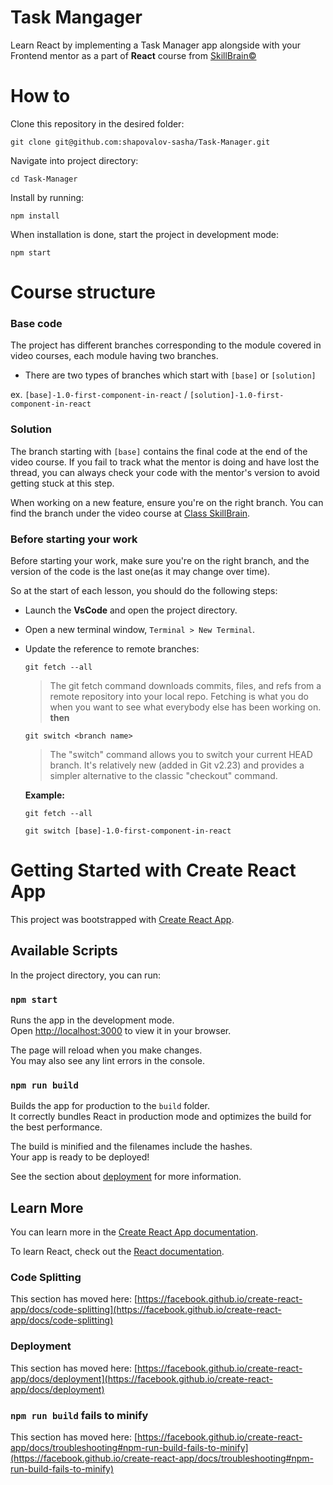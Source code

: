 # Task Mangager

Learn React by implementing a Task Manager app alongside with your Frontend mentor as a part of **React** course from [SkillBrain©](https://skillbrain.com/)

# How to

Clone this repository in the desired folder:

`git clone git@github.com:shapovalov-sasha/Task-Manager.git`

Navigate into project directory:

`cd Task-Manager`

Install by running:

`npm install`

When installation is done, start the project in development mode:

`npm start`

# Course structure

### Base code

The project has different branches corresponding to the module covered in video courses, each module having two branches.

- There are two types of branches which start with `[base]` or `[solution]`

ex.
`[base]-1.0-first-component-in-react` / `[solution]-1.0-first-component-in-react`

### Solution

The branch starting with `[base]` contains the final code at the end of the video course.
If you fail to track what the mentor is doing and have lost the thread, you can always check your code with the mentor's version to avoid getting stuck at this step.

When working on a new feature, ensure you're on the right branch. You can find the branch under the video course at [Class SkillBrain](https://class.skillbrain.com/).

### Before starting your work

Before starting your work, make sure you're on the right branch, and the version of the code is the last one(as it may change over time).

So at the start of each lesson, you should do the following steps:

- Launch the **VsCode** and open the project directory.
- Open a new terminal window, `Terminal > New Terminal`.
- Update the reference to remote branches:

  `git fetch --all`

  > The git fetch command downloads commits, files, and refs from a remote repository into your local repo. Fetching is what you do when you want to see what everybody else has been working on.
  > **then**

  `git switch <branch name>`

  > The "switch" command allows you to switch your current HEAD branch. It's relatively new (added in Git v2.23) and provides a simpler alternative to the classic "checkout" command.

  **Example:**

  `git fetch --all`

  `git switch [base]-1.0-first-component-in-react`

# Getting Started with Create React App

This project was bootstrapped with [Create React App](https://github.com/facebook/create-react-app).

## Available Scripts

In the project directory, you can run:

### `npm start`

Runs the app in the development mode.\
Open [http://localhost:3000](http://localhost:3000) to view it in your browser.

The page will reload when you make changes.\
You may also see any lint errors in the console.

### `npm run build`

Builds the app for production to the `build` folder.\
It correctly bundles React in production mode and optimizes the build for the best performance.

The build is minified and the filenames include the hashes.\
Your app is ready to be deployed!

See the section about [deployment](https://facebook.github.io/create-react-app/docs/deployment) for more information.

## Learn More

You can learn more in the [Create React App documentation](https://facebook.github.io/create-react-app/docs/getting-started).

To learn React, check out the [React documentation](https://reactjs.org/).

### Code Splitting

This section has moved here: [https://facebook.github.io/create-react-app/docs/code-splitting](https://facebook.github.io/create-react-app/docs/code-splitting)

### Deployment

This section has moved here: [https://facebook.github.io/create-react-app/docs/deployment](https://facebook.github.io/create-react-app/docs/deployment)

### `npm run build` fails to minify

This section has moved here: [https://facebook.github.io/create-react-app/docs/troubleshooting#npm-run-build-fails-to-minify](https://facebook.github.io/create-react-app/docs/troubleshooting#npm-run-build-fails-to-minify)
